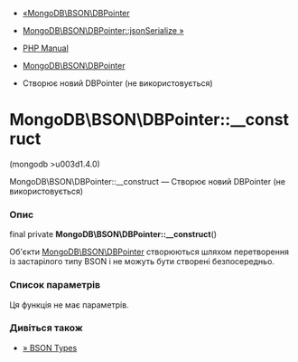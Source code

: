 - [«MongoDB\BSON\DBPointer](class.mongodb-bson-dbpointer.md)
- [MongoDB\BSON\DBPointer::jsonSerialize
»](mongodb-bson-dbpointer.jsonserialize.md)

- [PHP Manual](index.md)
- [MongoDB\BSON\DBPointer](class.mongodb-bson-dbpointer.md)
- Створює новий DBPointer (не використовується)

# MongoDB\BSON\DBPointer::\_\_construct

(mongodb \>u003d1.4.0)

MongoDB\BSON\DBPointer::\_\_construct — Створює новий DBPointer (не
використовується)

### Опис

final private **MongoDB\BSON\DBPointer::\_\_construct**()

Об'єкти [MongoDB\BSON\DBPointer](class.mongodb-bson-dbpointer.md)
створюються шляхом перетворення із застарілого типу BSON і не можуть бути
створені безпосередньо.

### Список параметрів

Ця функція не має параметрів.

### Дивіться також

- [» BSON
Types](https://www.mongodb.com/docs/manual/reference/bson-types/)
